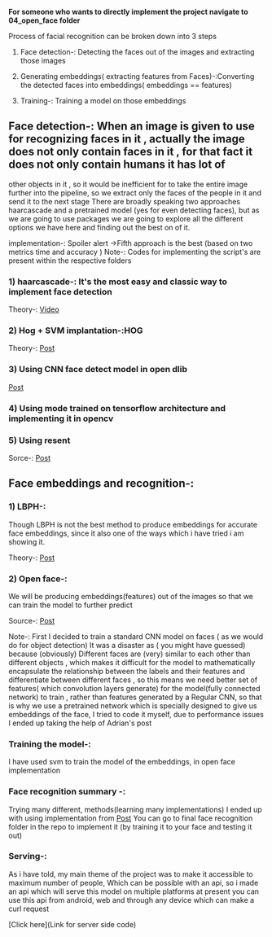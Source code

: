 
**For someone who wants to directly implement the project navigate to 04_open_face folder**

Process of facial recognition can be broken down into 3 steps

1) Face detection-: Detecting the faces out of the images and  extracting those images

2) Generating embeddings( extracting features from Faces)-:Converting the detected faces into embeddings( embeddings == features)

3) Training-: Training a model on those embeddings



## Face detection-: When an image is given to use for recognizing faces in it , actually the image does not only contain faces in it , for that fact it does not only contain humans it has lot of
other objects in it , so it would be inefficient for to take the entire image further into the pipeline, so we extract only the faces of the people in it and send it to the next stage
There are broadly speaking two approaches haarcascade and a pretrained model (yes for even detecting faces), but as we are going to use packages we are going to explore all the different options
we have here and finding out the best on of it.

implementation-: Spoiler alert ->Fifth approach is the best (based on two metrics time and accuracy )
Note-: Codes for implementing the script's are present within the respective folders

### 1) haarcascade-: It's the most easy and classic way to implement face detection
Theory-: [Video](https://www.youtube.com/watch?v=F5rysk51txQ&t=408s)

### 2) Hog + SVM implantation-:HOG

Theory-: [Post](https://www.learnopencv.com/histogram-of-oriented-gradients/)


### 3) Using CNN face detect model in open dlib
[Post](https://www.pyimagesearch.com/2017/04/03/facial-landmarks-dlib-opencv-python/)

### 4) Using  mode trained on  tensorflow architecture and implementing it in opencv


### 5) Using resent

Sorce-: [Post](https://www.pyimagesearch.com/2018/02/26/face-detection-with-opencv-and-deep-learning/)

## Face embeddings and recognition-:

### 1) LBPH-:
Though LBPH is not the best method to produce embeddings for accurate face embeddings, since it also one of the ways which i have tried i am showing it.

Theory-: [Post](https://www.learnopencv.com/histogram-of-oriented-gradients/)


### 2) Open face-:
 We will be producing embeddings(features) out of the images so that we can train the model to further predict

Source-:
[Post](https://www.pyimagesearch.com/2018/09/24/opencv-face-recognition/)

Note-:
First I decided to train a standard CNN model on faces ( as we would do for object detection) It was a disaster as ( you might have guessed) because (obviously) Different faces are (very) similar to each other  than different objects , which makes it difficult for the model to mathematically encapsulate the relationship between the labels and  their features and differentiate between different faces , so this means we need better set of features( which convolution layers generate) for the model(fully connected network) to train , rather than features generated by a Regular CNN, so that is why we use a pretrained network which is specially designed to give us embeddings of the face,
I tried to code it myself, due to performance issues I ended up taking the help of Adrian's post


### Training the model-:
I have used svm to train the model of the embeddings, in open face implementation

### Face recognition summary -:
Trying many different, methods(learning many implementations) I ended up with using implementation from
[Post](https://www.pyimagesearch.com/2018/09/24/opencv-face-recognition/)
You can go to final face recognition folder in the repo to implement it (by training it to your face and testing it out)


### Serving-:
As i have told, my main theme of the project was to make it accessible to maximum number of people, Which can be possible with an api, so i made an api which will serve this model
on multiple platforms at present you can use this api from android, web and through any device which can make a curl request

[Click here](Link for server side code)
